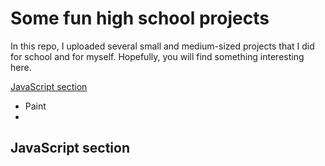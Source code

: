 # Some fun high school projects

In this repo, I uploaded several small and medium-sized projects that I did for school and for myself. Hopefully, you will find something interesting here.

[JavaScript section](https://github.com/cmcshnik/some-fun-high-school-projects/blob/main/README.md#javascript-section)
* Paint
* 

## JavaScript section 

